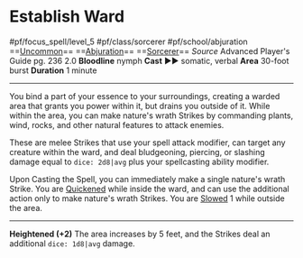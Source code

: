 # Establish Ward
#pf/focus_spell/level_5 #pf/class/sorcerer #pf/school/abjuration 
==[Uncommon](../../../Traits/Uncommon.md)== ==[Abjuration](../../../Traits/Abjuration.md)== ==[Sorcerer](../../../Traits/Sorcerer.md)==
*Source* Advanced Player's Guide pg. 236 2.0
**Bloodline** nymph
**Cast** ►► somatic, verbal
**Area** 30-foot burst
**Duration** 1 minute

---
You bind a part of your essence to your surroundings, creating a warded area that grants you power within it, but drains you outside of it. While within the area, you can make nature's wrath Strikes by commanding plants, wind, rocks, and other natural features to attack enemies.

These are melee Strikes that use your spell attack modifier, can target any creature within the ward, and deal bludgeoning, piercing, or slashing damage equal to `dice: 2d8|avg` plus your spellcasting ability modifier.

Upon Casting the Spell, you can immediately make a single nature's wrath Strike. You are [Quickened](../../../Conditions/Quickened.md) while inside the ward, and can use the additional action only to make nature's wrath Strikes. You are [Slowed](../../../Conditions/Slowed.md) 1 while outside the area.

<hr>

**Heightened (+2)** The area increases by 5 feet, and the Strikes deal an additional `dice: 1d8|avg` damage.